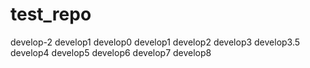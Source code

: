 # test_repo

develop-2
develop1
develop0
develop1
develop2
develop3
develop3.5
develop4
develop5
develop6
develop7
develop8